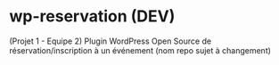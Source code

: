 # wp-reservation (DEV)
(Projet 1 - Equipe 2) Plugin WordPress Open Source de réservation/inscription à un événement (nom repo sujet à changement)
